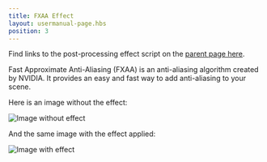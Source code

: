 ```yaml
---
title: FXAA Effect
layout: usermanual-page.hbs
position: 3
---
```


Find links to the post-processing effect script on the [parent page here][3].

Fast Approximate Anti-Aliasing (FXAA) is an anti-aliasing algorithm created by NVIDIA. It provides an easy and fast way to add anti-aliasing to your scene.

Here is an image without the effect:

![Image without effect][1]

And the same image with the effect applied:

![Image with effect][1]

[1]: /images/platform/posteffects/without_effects.png
[2]: /images/platform/posteffects/with_fxaa.png
[3]: /user-manual/graphics/posteffects/
